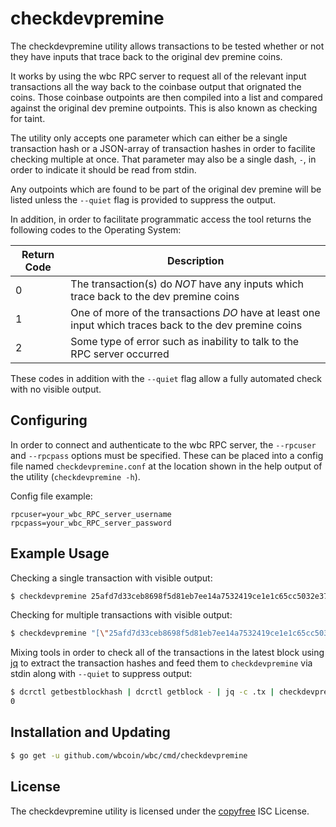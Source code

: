 checkdevpremine
===============

The checkdevpremine utility allows transactions to be tested whether or not they
have inputs that trace back to the original dev premine coins.

It works by using the wbc RPC server to request all of the relevant input
transactions all the way back to the coinbase output that orignated the coins.
Those coinbase outpoints are then compiled into a list and compared against the
original dev premine outpoints.  This is also known as checking for taint.

The utility only accepts one parameter which can either be a single transaction
hash or a JSON-array of transaction hashes in order to facilite checking
multiple at once.  That parameter may also be a single dash, `-`, in order to
indicate it should be read from stdin.

Any outpoints which are found to be part of the original dev premine will be
listed unless the `--quiet` flag is provided to suppress the output.

In addition, in order to facilitate programmatic access the tool returns the
following codes to the Operating System:

|Return Code|Description|
|---|---|
|0|The transaction(s) do _NOT_ have any inputs which trace back to the dev premine coins|
|1|One of more of the transactions _DO_ have at least one input which traces back to the dev premine coins|
|2|Some type of error such as inability to talk to the RPC server occurred|

These codes in addition with the `--quiet` flag allow a fully automated check
with no visible output.

## Configuring

In order to connect and authenticate to the wbc RPC server, the `--rpcuser` and
`--rpcpass` options must be specified.  These can be placed into a config file
named `checkdevpremine.conf` at the location shown in the help output of the
utility (`checkdevpremine -h`).

Config file example:

```
rpcuser=your_wbc_RPC_server_username
rpcpass=your_wbc_RPC_server_password
```

## Example Usage

Checking a single transaction with visible output:
```bash
$ checkdevpremine 25afd7d33ceb8698f5d81eb7ee14a7532419ce1e1c65cc5032e37696f26c5cac
```

Checking for multiple transactions with visible output:
```bash
$ checkdevpremine "[\"25afd7d33ceb8698f5d81eb7ee14a7532419ce1e1c65cc5032e37696f26c5cac\", \"b1527b63c7a76ea28e57604082bec0e8195cd7a33bd10c68296a45bce77bd2db\"]"
```

Mixing tools in order to check all of the transactions in the latest block using
[jq](https://stedolan.github.io/jq/) to extract the transaction hashes and feed
them to `checkdevpremine` via stdin along with `--quiet` to suppress output:
```bash
$ dcrctl getbestblockhash | dcrctl getblock - | jq -c .tx | checkdevpremine --quiet -; echo $?
0
```

## Installation and Updating

```bash
$ go get -u github.com/wbcoin/wbc/cmd/checkdevpremine
```

## License

The checkdevpremine utility is licensed under the [copyfree](http://copyfree.org)
ISC License.
